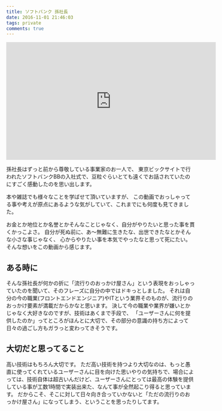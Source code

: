 ```yaml
---
title: ソフトバンク 孫社長
date: 2016-11-01 21:46:03
tags: private
comments: true
---
```


<iframe width="560" height="315" src="https://www.youtube.com/embed/zhrz8KdUB4w" frameborder="0" allowfullscreen></iframe>

孫社長はずっと前から尊敬している事業家のお一人で、
東京ビックサイトで行われたソフトバンクBBの入社式で、豆粒ぐらいとても遠くでお話されていたのにすごく感動したのを思い出します。

本や雑誌でも様々なことを学ばせて頂いていますが、
この動画でおっしゃってる事や考えが原点にあるような気がしていて、これまでにも何度も見てきました。

お金とか地位とか名誉とかそんなことじゃなく、自分がやりたいと思った事を貫くかっこよさ。
自分が死ぬ前に、あ〜無難に生きたな、出世できたなとかそんな小さな事じゃなく、
心からやりたい事を本気でやったなと思って死にたい。
そんな想いをこの動画から感じます。

## ある時に
そんな孫社長が何かの折に「流行りのおっかけ屋さん」という表現をおっしゃっていたのを聞いて、そのフレーズに自分の中ではドキっとしました。
それは自分の今の職業(フロントエンドエンジニア)やITという業界そのものが、流行りのおっかけ要素が満載だからかなと思います。
決して今の職業や業界が嫌いとかじゃなく大好きなのですが、技術はあくまで手段で、
「ユーザーさんに何を提供したのか」ってところがほんとに大切で、その部分の意識の持ち方によって日々の過ごし方もガラっと変わってきそうです。

## 大切だと思ってること
高い技術はもちろん大切です。
ただ高い技術を持つより大切なのは、もっと愚直に使ってくれているユーザーさんに目を向けた思いやりの気持ちで、場合によっては、技術自体は超古いんだけど、ユーザーさんにとっては最高の体験を提供している事が工数1時間で実装出来た、なんて事が全然起こり得ると思っています。
だからこそ、そこに対して日々向き合っていかないと「ただの流行りのおっかけ屋さん」になってしまう、ということを思ったりしてます。
